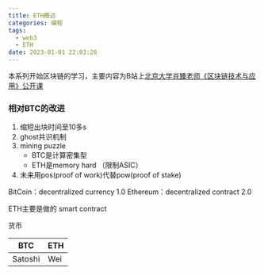 ```yaml
---
title: ETH概述
categories: 编程
tags:
  - web3
  - ETH
date: 2023-01-01 22:03:28
---
```


本系列开始区块链的学习，主要内容为B站上[北京大学肖臻老师《区块链技术与应用》公开课](https://www.bilibili.com/video/BV1Vt411X7JF?p=1&vd_source=22653c02dfbe0c9c7bb4a200eb87fe4e)


### 相对BTC的改进
1. 缩短出块时间至10多s
2. ghost共识机制
3. mining puzzle 
   - BTC是计算密集型
   - ETH是memory hard （限制ASIC）
4. 未来用pos(proof of work)代替pow(proof of stake)

BitCoin：decentralized currency 1.0
Ethereum：decentralized contract 2.0

ETH主要是做的 smart contract

货币

| BTC     | ETH |
| ------- | --- |
| Satoshi | Wei |